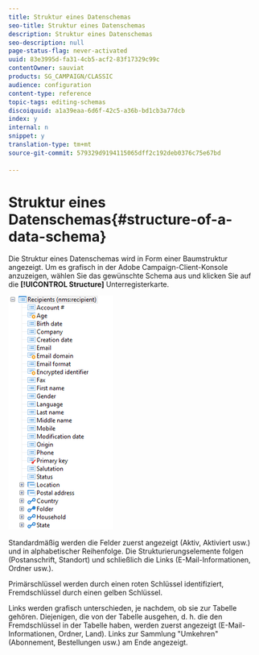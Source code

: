 ```yaml
---
title: Struktur eines Datenschemas
seo-title: Struktur eines Datenschemas
description: Struktur eines Datenschemas
seo-description: null
page-status-flag: never-activated
uuid: 83e3995d-fa31-4cb5-acf2-83f17329c99c
contentOwner: sauviat
products: SG_CAMPAIGN/CLASSIC
audience: configuration
content-type: reference
topic-tags: editing-schemas
discoiquuid: a1a39eaa-6d6f-42c5-a36b-bd1cb3a77dcb
index: y
internal: n
snippet: y
translation-type: tm+mt
source-git-commit: 579329d9194115065dff2c192deb0376c75e67bd

---
```



# Struktur eines Datenschemas{#structure-of-a-data-schema}

Die Struktur eines Datenschemas wird in Form einer Baumstruktur angezeigt. Um es grafisch in der Adobe Campaign-Client-Konsole anzuzeigen, wählen Sie das gewünschte Schema aus und klicken Sie auf die **[!UICONTROL Structure]** Unterregisterkarte.

![](assets/d_ncs_integration_schema_arbo.png)

Standardmäßig werden die Felder zuerst angezeigt (Aktiv, Aktiviert usw.) und in alphabetischer Reihenfolge. Die Strukturierungselemente folgen (Postanschrift, Standort) und schließlich die Links (E-Mail-Informationen, Ordner usw.).

Primärschlüssel werden durch einen roten Schlüssel identifiziert, Fremdschlüssel durch einen gelben Schlüssel.

Links werden grafisch unterschieden, je nachdem, ob sie zur Tabelle gehören. Diejenigen, die von der Tabelle ausgehen, d. h. die den Fremdschlüssel in der Tabelle haben, werden zuerst angezeigt (E-Mail-Informationen, Ordner, Land). Links zur Sammlung &quot;Umkehren&quot;(Abonnement, Bestellungen usw.) am Ende angezeigt.
